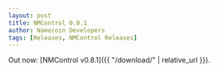 ```yaml
---
layout: post
title: NMControl 0.8.1
author: Namecoin Developers
tags: [Releases, NMControl Releases]
---
```

Out now: [NMControl v0.8.1]({{ "/download/" | relative_url }}).
